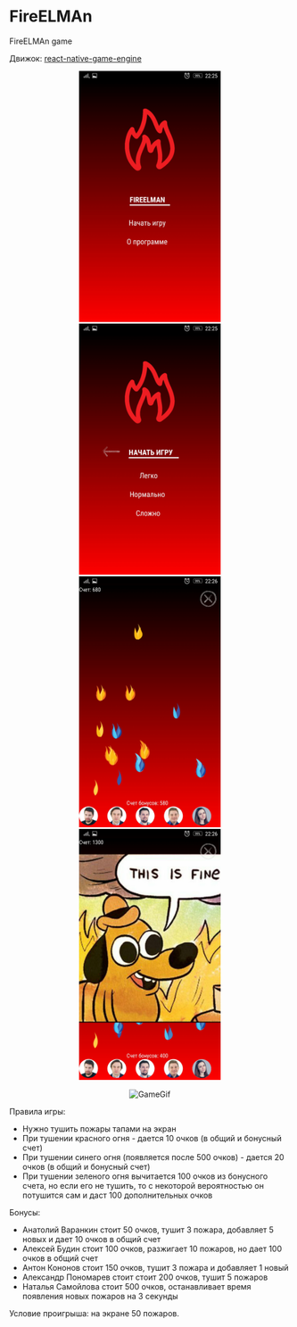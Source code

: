 # FireELMAn

FireELMAn game

Движок: [react-native-game-engine](https://github.com/bberak/react-native-game-engine)

<p align="center">
    <img src="OutPut/home.jpeg" alt="Home Preview" height="450" />
    <img src="OutPut/diff.jpeg" alt="Difficulty Preview" height="450" />
    <img src="OutPut/game.jpeg" alt="Game Preview" height="450" />
    <img src="OutPut/gameover.jpeg" alt="Game Over Preview" height="450" />
</p>

<p align="center">
    <img src="OutPut/fireelman.gif" alt="GameGif" height="450" />
</p>

Правила игры:

- Нужно тушить пожары тапами на экран
- При тушении красного огня - дается 10 очков (в общий и бонусный счет)
- При тушении синего огня (появляется после 500 очков) - дается 20 очков (в общий и бонусный счет)
- При тушении зеленого огня вычитается 100 очков из бонусного счета, но если его не тушить, то с некоторой вероятностью он потушится сам и даст 100 дополнительных очков

Бонусы:

- Анатолий Варанкин стоит 50 очков, тушит 3 пожара, добавляет 5 новых и дает 10 очков в общий счет
- Алексей Будин стоит 100 очков, разжигает 10 пожаров, но дает 100 очков в общий счет
- Антон Кононов стоит 150 очков, тушит 3 пожара и добавляет 1 новый
- Александр Пономарев стоит стоит 200 очков, тушит 5 пожаров
- Наталья Самойлова стоит 500 очков, останавливает время появления новых пожаров на 3 секунды

Условие проигрыша: на экране 50 пожаров.

